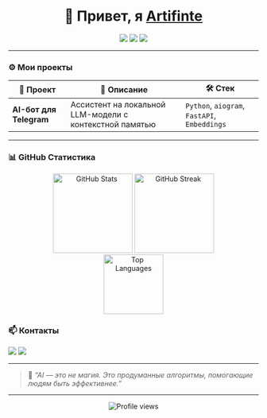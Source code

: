 <h1 align="center">👋 Привет, я <a href="#">Artifinte</a></h1>

<p align="center">
  <a href="https://github.com/artifinte"><img src="https://img.shields.io/github/followers/artifinte?label=Follow&style=social" /></a>
  <a href="https://t.me/artifinte"><img src="https://img.shields.io/badge/Telegram-2CA5E0?style=flat&logo=telegram&logoColor=white" /></a>
  <a href="mailto:tiartifinte@gmail.com"><img src="https://img.shields.io/badge/Email-0078D4?style=flat&logo=gmail&logoColor=white" /></a>
</p>

---

### ⚙️ Мои проекты

| 🧩 Проект | 📝 Описание | 🛠️ Стек |
|-----------|--------------|----------|
| **AI-бот для Telegram** | Ассистент на локальной LLM-модели с контекстной памятью | `Python`, `aiogram`, `FastAPI`, `Embeddings` |

---

### 📊 GitHub Статистика

<div align="center">

<img src="https://github-readme-stats.vercel.app/api?username=artifinte&show_icons=true&theme=tokyonight&hide_border=true" height="160" alt="GitHub Stats" />
<img src="https://github-readme-streak-stats.herokuapp.com?user=artifinte&theme=tokyonight&hide_border=true" height="160" alt="GitHub Streak" />

<br>
<img src="https://github-readme-stats.vercel.app/api/top-langs/?username=artifinte&layout=compact&theme=tokyonight&hide_border=true" height="120" alt="Top Languages" />

</div>

### 📫 Контакты

<p align="left">
<a href="https://t.me/artifinte"><img src="https://img.shields.io/badge/Telegram-%40artifinte-2CA5E0?style=for-the-badge&logo=telegram&logoColor=white" /></a>
<a href="mailto:tiartifinte@gmail.com"><img src="https://img.shields.io/badge/Email-tiartifinte%40gmail.com-0078D4?style=for-the-badge&logo=gmail&logoColor=white" /></a>
</p>

---

> 💬 *“AI — это не магия. Это продуманные алгоритмы, помогающие людям быть эффективнее.”*

---

<p align="center">
  <img src="https://komarev.com/ghpvc/?username=artifinte&label=Profile%20views&color=0e75b6&style=flat" alt="Profile views" />
</p>

